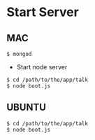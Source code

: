 # Start Server

## MAC

    $ mongod

  - Start node server

<!---->

    $ cd /path/to/the/app/talk
    $ node boot.js



## UBUNTU

    $ cd /path/to/the/app/talk
    $ node boot.js
